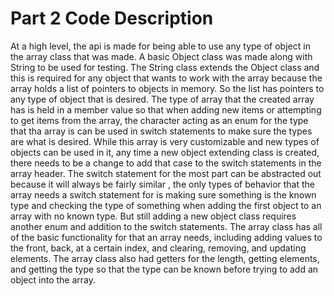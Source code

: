 # Part 2 Code Description 

At a high level, the api is made for being able to use any type of object in the 
array class that was made. A basic Object class was made along with String to be used
for testing. The String class extends the Object class and this is required for any object
that wants to work with the array because the array holds a list of pointers to objects in memory. So the list has 
pointers to any type of object that is desired. The type of array that the created array has is held
in a member value so that when adding new items or attempting to get items from the array, the character
acting as an enum for the type that tha array is can be used in switch statements to make sure the types 
are what is desired. While this array is very customizable
and new types of objects can be used in it, any time a new object extending class is created, there needs 
to be a change to add that case to the switch statements in the array header. The switch statement for the most
part can be abstracted out because it will always be fairly similar , the only types of behavior that the array
needs a switch statement for is making sure something is the known type and checking the type of something
when adding the first object to an array with no known type. But still adding a new object class requires another
enum and addition to the switch statements. The array class has all of the basic functionality for that an array needs,
including adding values to the front, back, at a certain index, and clearing, removing, and updating elements. 
The array class also had getters for the length, getting elements, and getting the type so that the type can
be known before trying to add an object into the array. 